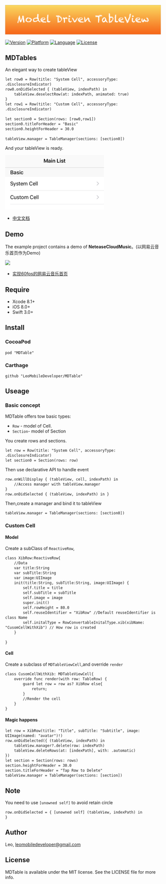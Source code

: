 <p align="center">

<img src="./Logo/Logo.png"/>

</p>


 [![Version](https://img.shields.io/cocoapods/v/MDTable.svg?style=flat)](http://cocoapods.org/pods/MDTable)  [![Platform](http://img.shields.io/badge/platform-ios-blue.svg?style=flat
)](https://developer.apple.com/iphone/index.action)
 [![Language](https://img.shields.io/badge/language-swift%203.0-brightgreen.svg?style=flat
)](https://developer.apple.com/swift)
 [![License](http://img.shields.io/badge/license-MIT-lightgrey.svg?style=flat
)](http://mit-license.org)

## MDTables

An elegant way to create tableView

```
let row0 = Row(title: "System Cell", accessoryType: .disclosureIndicator)
row0.onDidSelected { (tableView, indexPath) in
    tableView.deselectRow(at: indexPath, animated: true)
}
let row1 = Row(title: "Custom Cell", accessoryType: .disclosureIndicator)
    
let section0 = Section(rows: [row0,row1])
section0.titleForHeader = "Basic"
section0.heightForHeader = 30.0
    
tableView.manager = TableManager(sections: [section0])
```

And your tableView is ready.

<img src="./Screenshot/MainList.png" width="320">

- [中文文档](https://github.com/LeoMobileDeveloper/MDTable/blob/master/Documents/Chinese%20Document.md)

## Demo
The example project contains a demo of **NeteaseCloudMusic**。(以网易云音乐首页作为Demo)

<img src="https://raw.githubusercontent.com/LeoMobileDeveloper/React-Native-Files/master/Demo.gif" width="320">

- [实现60fps的网易云音乐首页](http://www.jianshu.com/p/dcf010d419ec)


## Require

- Xcode 8.1+
- iOS 8.0+ 
- Swift 3.0+

## Install

### CocoaPod

```
pod "MDTable"
```

### Carthage

```
github "LeoMobileDeveloper/MDTable"
```

## Useage

### Basic concept

MDTable offers tow basic types:

- `Row` - model of Cell.
- `Section`- model of Section


You create rows and sections.

```
let row = Row(title: "System Cell", accessoryType: .disclosureIndicator)
let section0 = Section(rows: row)
```

Then use declarative API to handle event

```
row.onWillDisplay { (tableView, cell, indexPath) in
    //Access manager with tableView.manager
}
row.onDidSelected { (tableView, indexPath) in }
```
Then,create a manager and bind it to tableView

```
tableView.manager = TableManager(sections: [section0])
```

### Custom Cell

#### Model

Create a subClass of `ReactiveRow`,

```
class XibRow:ReactiveRow{
    //Data
    var title:String
    var subTitle:String
    var image:UIImage
    init(title:String, subTitle:String, image:UIImage) {
        self.title = title
        self.subTitle = subTitle
        self.image = image
        super.init()
        self.rowHeight = 80.0
        self.reuseIdentifier = "XibRow" //Default reuseIdentifier is class Name
        self.initalType = RowConvertableInitalType.xib(xibName: "CusomCellWithXib") // How row is created
    }

}
```

#### Cell

Create a subclass of `MDTableViewCell`,and override `render`

```
class CusomCellWithXib: MDTableViewCell{    
    override func render(with row: TableRow) {
        guard let row = row as? XibRow else{
            return;
        }
        //Render the cell 
    }
}
```

#### Magic happens

```
let row = XibRow(title: "Title", subTitle: "Subtitle", image: UIImage(named: "avatar")!)
row.onDidSelected({ (tableView, indexPath) in
    tableView.manager?.delete(row: indexPath)
    tableView.deleteRows(at: [indexPath], with: .automatic)
})
let section = Section(rows: rows)
section.heightForHeader = 30.0
section.titleForHeader = "Tap Row to Delete"
tableView.manager = TableManager(sections: [section])
```

## Note

You need to use `[unowned self]` to avoid retain circle

```
row.onDidSelected = { [unowned self] (tableView, indexPath) in
}
```

## Author

Leo, leomobiledeveloper@gmail.com

## License

MDTable is available under the MIT license. See the LICENSE file for more info.
